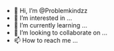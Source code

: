 - 👋 Hi, I’m @Problemkindzz
- 👀 I’m interested in ...
- 🌱 I’m currently learning ...
- 💞️ I’m looking to collaborate on ...
- 📫 How to reach me ...

<!---
Problemkindzz/Problemkindzz is a ✨ special ✨ repository because its `README.md` (this file) appears on your GitHub profile.
You can click the Preview link to tak
e a look at your changes.
--->
